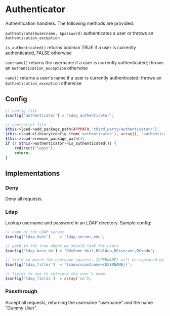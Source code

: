 # Authenticator

Authentication handlers. The following methods are provided:

`authenticate($username, $password)` authenticates a user or throws an `Authentication_exception`

`is_authenticated()` returns boolean TRUE if a user is currently authenticated, FALSE otherwise

`username()` returns the username if a user is currently authenticated; throws an `Authentication_exception` otherwise

`name()` returns a user's name if a user is currently authenticated; throws an `Authentication_exception` otherwise

## Config

```php
// config file
$config['authenticator'] = 'Ldap_authenticator';

// controller file
$this->load->add_package_path(APPPATH.'third_party/authenticator/');
$this->load->library(config_item('authenticator'), array(), 'authenticator');
$this->load->remove_package_path();
if (! $this->authenticator->is_authenticated()) {
    redirect("login");
    return;
}

```

## Implementations

### Deny

Deny all requests.

### Ldap

Lookup username and password in an LDAP directory. Sample config:

```php
// name of the LDAP server
$config['ldap_host']    = 'ldap.server.edu';

// path in the tree where we should look for users
$config['ldap_base_dn'] = 'OU=Some Unit,DC=ldap,DC=server,DC=edu';

// field to match the username against; {USERNAME} will be replaced by the given username
$config['ldap_filter']  = '(samaccountname={USERNAME})';

// fields to use to retrieve the user's name
$config['ldap_fields']  = array('cn');
````

### Passthrough

Accept all requests, returning the username "username" and the name "Dummy User".
